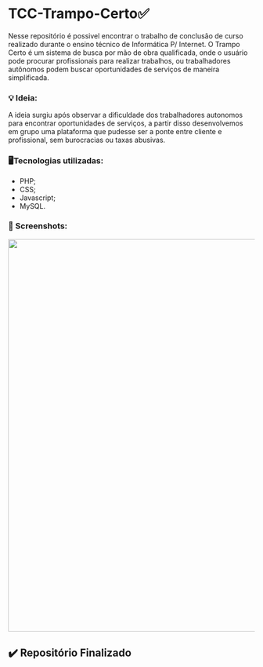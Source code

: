 # TCC-Trampo-Certo✅

Nesse repositório é possivel encontrar o trabalho de conclusão de curso realizado durante o ensino técnico de Informática P/ Internet.
O Trampo Certo é um sistema de busca por mão de obra qualificada, onde o usuário pode procurar profissionais para realizar trabalhos, ou trabalhadores autônomos podem buscar oportunidades de serviços de maneira simplificada.

### 💡 Ideia:

A ideia surgiu após observar a dificuldade dos trabalhadores autonomos para encontrar oportunidades de serviços, a partir disso desenvolvemos em grupo uma plataforma que pudesse ser a ponte entre cliente e profissional, sem burocracias ou taxas abusivas.

### 🖥️Tecnologias utilizadas:

- PHP;
- CSS;
- Javascript;
- MySQL.

### 📸 Screenshots:

<img src="https://user-images.githubusercontent.com/51165259/137757975-b69cd06f-e28f-46ba-9087-818b368a564a.png" width="800"/>


## ✔️ Repositório Finalizado
